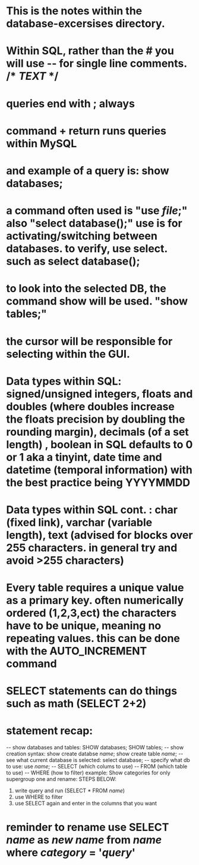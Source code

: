 # This is the notes within the database-excersises directory. 
#

# Within SQL, rather than the # you will use -- for single line comments. /* *TEXT* */ 
# queries end with ; always
# command + return runs queries within MySQL
# and example of a query is:   show databases;
# a command often used is "use *file*;" also "select database();" use is for activating/switching between databases. to verify, use select. such as select database();
# to look into the selected DB, the command show will be used. "show tables;"
# the cursor will be responsible for selecting within the GUI. 

# Data types within SQL: signed/unsigned integers, floats and doubles (where doubles increase the floats precision by doubling the rounding margin), decimals (of a set length) , boolean in SQL defaults to 0 or 1 aka a tinyint, date time and datetime (temporal information) with the best practice being YYYYMMDD
# Data types within SQL cont. : char (fixed link), varchar (variable length), text (advised for blocks over 255 characters. in general try and avoid >255 characters)
# Every table requires a unique value as a primary key. often numerically ordered (1,2,3,ect) the characters have to be unique, meaning no repeating values. this can be done with the AUTO_INCREMENT command
# 
# SELECT statements can do things such as math (SELECT 2+2) 
# 
# statement recap:
-- show databases and tables:     SHOW databases;     SHOW tables;
-- show creation syntax:   show create databse *name*;         show create table *name*;
-- see what current database is selected:         select database;
-- specify what db to use:     use *name*;
-- SELECT (which colums to use)  -- FROM (which table to use)   -- WHERE (how to filter)
example: Show categories for only supergroup one and rename: STEPS BELOW:
1. write query and run (SELECT * FROM *name*)
2. use WHERE to filter
3. use SELECT again and enter in the columns that you want
# reminder to rename use SELECT *name* as *new name* from *name* where *category* = '*query*'
# 